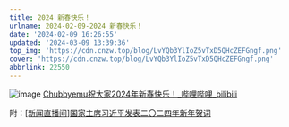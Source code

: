 ```yaml
---
title: 2024 新春快乐！
urlname: 2024-02-09-2024 新春快乐！
date: '2024-02-09 16:26:55'
updated: '2024-03-09 13:39:36'
top_img: 'https://cdn.cnzw.top/blog/LvYQb3YlIoZ5vTxD5QHcZEFGngf.png'
cover: 'https://cdn.cnzw.top/blog/LvYQb3YlIoZ5vTxD5QHcZEFGngf.png'
abbrlink: 22550
---
```

![image](https://cdn.cnzw.top/blog/LvYQb3YlIoZ5vTxD5QHcZEFGngf.png)
[Chubbyemu祝大家2024年新春快乐！_哔哩哔哩_bilibili](https://www.bilibili.com/video/BV16v42117Ko)



附：[[新闻直播间]国家主席习近平发表二〇二四年新年贺词](https://tv.cctv.com/2024/01/01/VIDExWl1StPlxt0lE4yI99r7240101.shtml)


